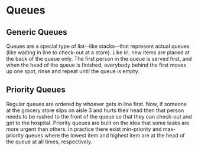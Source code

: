 # Queues
## Generic Queues
Queues are a special type of list--like stacks--that represent actual queues
(like waiting in line to check-out at a store). Like irl, new items
are placed at the back of the queue only. The first person in the queue
is served first, and when the head of the queue is finished, everybody
behind the first moves up one spot, rinse and repeat until the queue is
empty.
## Priority Queues
Regular queues are ordered by whoever gets in line first. Now, if someone at
the grocery store slips on aisle 3 and hurts their head then that
person needs to be rushed to the front of the queue so that they can
check-out and get to the hospital. Priority queues are built on the idea that
some tasks are more urgent than others. In practice there exist
min-priority and max-priority queues where the lowest item and highest
item are at the head of the queue at all times, respectively.
